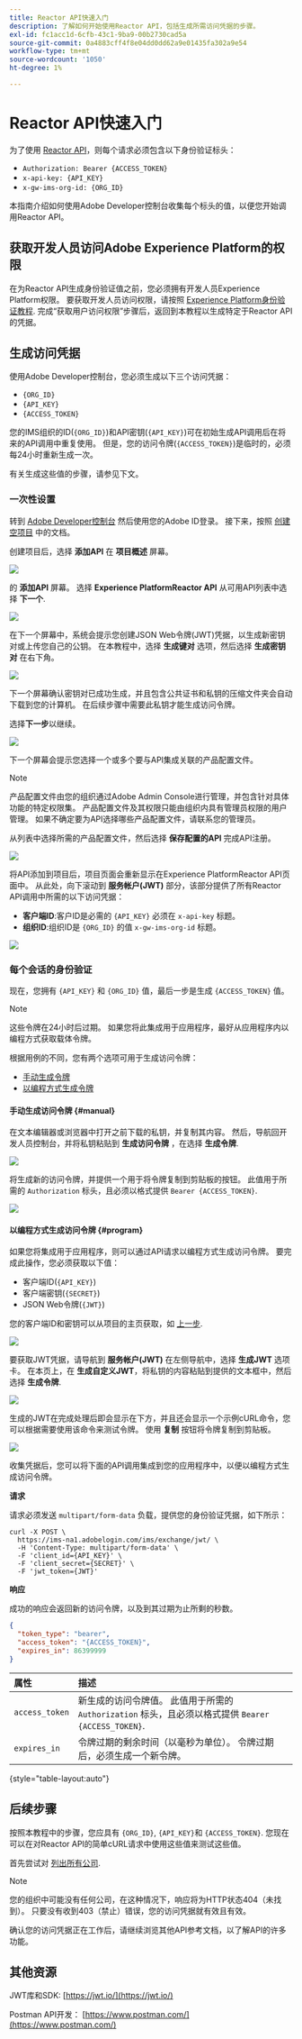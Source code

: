 ```yaml
---
title: Reactor API快速入门
description: 了解如何开始使用Reactor API，包括生成所需访问凭据的步骤。
exl-id: fc1acc1d-6cfb-43c1-9ba9-00b2730cad5a
source-git-commit: 0a4883cff4f8e04dd0dd62a9e01435fa302a9e54
workflow-type: tm+mt
source-wordcount: '1050'
ht-degree: 1%

---
```


# Reactor API快速入门

为了使用 [Reactor API](https://www.adobe.io/experience-platform-apis/references/reactor/)，则每个请求必须包含以下身份验证标头：

* `Authorization: Bearer {ACCESS_TOKEN}`
* `x-api-key: {API_KEY}`
* `x-gw-ims-org-id: {ORG_ID}`

本指南介绍如何使用Adobe Developer控制台收集每个标头的值，以便您开始调用Reactor API。

## 获取开发人员访问Adobe Experience Platform的权限

在为Reactor API生成身份验证值之前，您必须拥有开发人员Experience Platform权限。 要获取开发人员访问权限，请按照 [Experience Platform身份验证教程](https://www.adobe.com/go/platform-api-authentication-en). 完成“获取用户访问权限”步骤后，返回到本教程以生成特定于Reactor API的凭据。

## 生成访问凭据

使用Adobe Developer控制台，您必须生成以下三个访问凭据：

* `{ORG_ID}`
* `{API_KEY}`
* `{ACCESS_TOKEN}`

您的IMS组织的ID(`{ORG_ID}`)和API密钥(`{API_KEY}`)可在初始生成API调用后在将来的API调用中重复使用。 但是，您的访问令牌(`{ACCESS_TOKEN}`)是临时的，必须每24小时重新生成一次。

有关生成这些值的步骤，请参见下文。

### 一次性设置

转到 [Adobe Developer控制台](https://www.adobe.com/go/devs_console_ui) 然后使用您的Adobe ID登录。 接下来，按照 [创建空项目](https://developer.adobe.com/developer-console/docs/guides/projects/projects-empty/) 中的文档。

创建项目后，选择 **添加API** 在 **项目概述** 屏幕。

![](../images/api/getting-started/add-api-button.png)

的 **添加API** 屏幕。 选择 **Experience PlatformReactor API** 从可用API列表中选择 **下一个**.

![](../images/api/getting-started/add-launch-api.png)

在下一个屏幕中，系统会提示您创建JSON Web令牌(JWT)凭据，以生成新密钥对或上传您自己的公钥。 在本教程中，选择 **生成键对** 选项，然后选择 **生成密钥对** 在右下角。

![](../images/api/getting-started/create-jwt.png)

下一个屏幕确认密钥对已成功生成，并且包含公共证书和私钥的压缩文件夹会自动下载到您的计算机。 在后续步骤中需要此私钥才能生成访问令牌。

选择&#x200B;**下一步**&#x200B;以继续。

![](../images/api/getting-started/keypair-generated.png)

下一个屏幕会提示您选择一个或多个要与API集成关联的产品配置文件。

>[!NOTE]
>
>产品配置文件由您的组织通过Adobe Admin Console进行管理，并包含针对具体功能的特定权限集。 产品配置文件及其权限只能由组织内具有管理员权限的用户管理。 如果不确定要为API选择哪些产品配置文件，请联系您的管理员。

从列表中选择所需的产品配置文件，然后选择 **保存配置的API** 完成API注册。

![](../images/api/getting-started/select-product-profile.png)

将API添加到项目后，项目页面会重新显示在Experience PlatformReactor API页面中。 从此处，向下滚动到 **服务帐户(JWT)** 部分，该部分提供了所有Reactor API调用中所需的以下访问凭据：

* **客户端ID**:客户ID是必需的 `{API_KEY}` 必须在 `x-api-key` 标题。
* **组织ID**:组织ID是 `{ORG_ID}` 的值 `x-gw-ims-org-id` 标题。

![](../images/api/getting-started/access-creds.png)

### 每个会话的身份验证

现在，您拥有 `{API_KEY}` 和 `{ORG_ID}` 值，最后一步是生成 `{ACCESS_TOKEN}` 值。

>[!NOTE]
>
>这些令牌在24小时后过期。 如果您将此集成用于应用程序，最好从应用程序内以编程方式获取载体令牌。

根据用例的不同，您有两个选项可用于生成访问令牌：

* [手动生成令牌](#manual)
* [以编程方式生成令牌](#program)

#### 手动生成访问令牌 {#manual}

在文本编辑器或浏览器中打开之前下载的私钥，并复制其内容。 然后，导航回开发人员控制台，并将私钥粘贴到 **生成访问令牌** ，在选择 **生成令牌**.

![](../images/api/getting-started/paste-private-key.png)

将生成新的访问令牌，并提供一个用于将令牌复制到剪贴板的按钮。 此值用于所需的 `Authorization` 标头，且必须以格式提供 `Bearer {ACCESS_TOKEN}`.

![](../images/api/getting-started/token-generated.png)

#### 以编程方式生成访问令牌 {#program}

如果您将集成用于应用程序，则可以通过API请求以编程方式生成访问令牌。 要完成此操作，您必须获取以下值：

* 客户端ID(`{API_KEY}`)
* 客户端密钥(`{SECRET}`)
* JSON Web令牌(`{JWT}`)

您的客户端ID和密钥可以从项目的主页获取，如 [上一步](#one-time-setup).

![](../images/api/getting-started/auto-access-creds.png)

要获取JWT凭据，请导航到 **服务帐户(JWT)** 在左侧导航中，选择 **生成JWT** 选项卡。 在本页上，在 **生成自定义JWT**，将私钥的内容粘贴到提供的文本框中，然后选择 **生成令牌**.

![](../images/api/getting-started/generate-jwt.png)

生成的JWT在完成处理后即会显示在下方，并且还会显示一个示例cURL命令，您可以根据需要使用该命令来测试令牌。 使用 **复制** 按钮将令牌复制到剪贴板。

![](../images/api/getting-started/jwt-generated.png)

收集凭据后，您可以将下面的API调用集成到您的应用程序中，以便以编程方式生成访问令牌。

**请求**

请求必须发送 `multipart/form-data` 负载，提供您的身份验证凭据，如下所示：

```shell
curl -X POST \
  https://ims-na1.adobelogin.com/ims/exchange/jwt/ \
  -H 'Content-Type: multipart/form-data' \
  -F 'client_id={API_KEY}' \
  -F 'client_secret={SECRET}' \
  -F 'jwt_token={JWT}'
```

**响应**

成功的响应会返回新的访问令牌，以及到其过期为止所剩的秒数。

```json
{
  "token_type": "bearer",
  "access_token": "{ACCESS_TOKEN}",
  "expires_in": 86399999
}
```

| 属性 | 描述 |
| :-- | :-- |
| `access_token` | 新生成的访问令牌值。 此值用于所需的 `Authorization` 标头，且必须以格式提供 `Bearer {ACCESS_TOKEN}`. |
| `expires_in` | 令牌过期的剩余时间（以毫秒为单位）。 令牌过期后，必须生成一个新令牌。 |

{style="table-layout:auto"}

## 后续步骤

按照本教程中的步骤，您应具有 `{ORG_ID}`, `{API_KEY}`和 `{ACCESS_TOKEN}`. 您现在可以在对Reactor API的简单cURL请求中使用这些值来测试这些值。

首先尝试对 [列出所有公司](./endpoints/companies.md#list).

>[!NOTE]
>
>您的组织中可能没有任何公司，在这种情况下，响应将为HTTP状态404（未找到）。 只要没有收到403（禁止）错误，您的访问凭据就有效且有效。

确认您的访问凭据正在工作后，请继续浏览其他API参考文档，以了解API的许多功能。

## 其他资源

JWT库和SDK: [https://jwt.io/](https://jwt.io/)

Postman API开发： [https://www.postman.com/](https://www.postman.com/)
